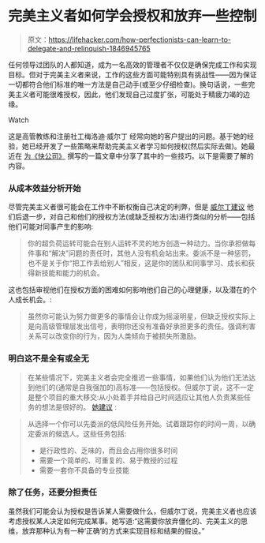 # 完美主义者如何学会授权和放弃一些控制

> 原文：<https://lifehacker.com/how-perfectionists-can-learn-to-delegate-and-relinquish-1846945765>

任何领导过团队的人都知道，成为一名高效的管理者不仅仅是确保完成工作和实现目标。但对于完美主义者来说，工作的这些方面可能特别具有挑战性——因为保证一切都符合他们标准的唯一方法是自己动手(或至少仔细检查)。换句话说，一些完美主义者可能很难授权，因此，他们发现自己过度扩张，可能处于精疲力竭的边缘。

Watch

这是高管教练和注册社工梅洛迪·威尔丁 经常向她的客户提出的问题。基于她的经验，她已经开发了一些策略来帮助完美主义者学习如何授权(然后实际去做)。她最近在 [为《快公司》](https://www.fastcompany.com/90635430/how-to-let-others-take-over-when-youre-perfectionist-tendencies-wont-allow-it?partner=rss&utm_source=rss&utm_medium=feed&utm_campaign=rss+fastcompany&utm_content=rss) 撰写的一篇文章中分享了其中的一些技巧。以下是需要了解的内容。

### 从成本效益分析开始

尽管完美主义者很可能会在工作中不断权衡自己决定的利弊，但是 [威尔丁建议](https://www.fastcompany.com/90635430/how-to-let-others-take-over-when-youre-perfectionist-tendencies-wont-allow-it?partner=rss&utm_source=rss&utm_medium=feed&utm_campaign=rss+fastcompany&utm_content=rss) 他们后退一步，对自己和他们的授权方法(或缺乏授权方法)进行类似的分析——包括他们可能对同事产生的影响:

> 你的超负荷运转可能会在别人运转不灵的地方创造一种动力。当你承担做每件事和“解决”问题的责任时，其他人没有机会站出来。委派不是一种惩罚，也不是关于你“把工作丢给别人”相反，这是你的团队和同事学习、成长和获得新技能和能力的机会。

这也包括审视他们在授权方面的困难如何影响他们自己的心理健康，以及潜在的个人成长机会。:

> 虽然你可能认为努力做更多的事情会让你成为摇滚明星，但缺乏授权实际上是向高级管理层发出信号，表明你还没有准备好承担更多的责任。强调利害关系可以改变你的行为，因为人类倾向于被损失所激励。

### 明白这不是全有或全无

> 在某些情况下，完美主义者会完全推迟一些事情，如果他们认为他们无法达到他们的(通常是自我强加的)高标准——包括授权。但威尔丁说，这不一定是整个项目的重大移交:从小处着手并给自己时间适应让其他人负责某些任务的想法是很好的。 [她建议](https://www.fastcompany.com/90635430/how-to-let-others-take-over-when-youre-perfectionist-tendencies-wont-allow-it?partner=rss&utm_source=rss&utm_medium=feed&utm_campaign=rss+fastcompany&utm_content=rss) :

> 从选择一个你可以先委派的低风险任务开始。试着跟踪你的时间一周，以确定委派的候选人。这些任务包括:
> 
> *   是行政性的、乏味的，而且会占用你很多时间
> *   需要一个简单的、可重复的、易于教授的过程
> *   需要一套你不具备的专业技能

### 除了任务，还要分担责任

虽然我们可能会认为授权是告诉某人需要做什么，但威尔丁说，完美主义者也应该考虑授权某人决定如何完成某事。她写道:“这需要你放弃僵化的、完美主义的思维，放弃那种认为有一种‘正确’的方式来实现目标和结果的假设。”